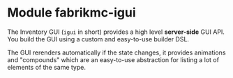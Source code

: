 # Module fabrikmc-igui

The Inventory GUI (`igui` in short) provides a high level **server-side** GUI API. You build the GUI using a
custom and easy-to-use builder DSL.

The GUI rerenders automatically if the state changes, it provides animations and "compounds" which are
an easy-to-use abstraction for listing a lot of elements of the same type.

